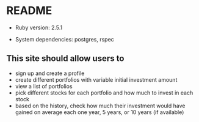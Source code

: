 # README

* Ruby version: 2.5.1

* System dependencies: postgres, rspec

## This site should allow users to 

* sign up and create a profile
* create different portfolios with variable initial investment amount
* view a list of portfolios
* pick different stocks for each portfolio and how much to invest in each stock
* based on the history, check how much their investment would have gained on average each one year, 5 years, or 10 years (if available)

